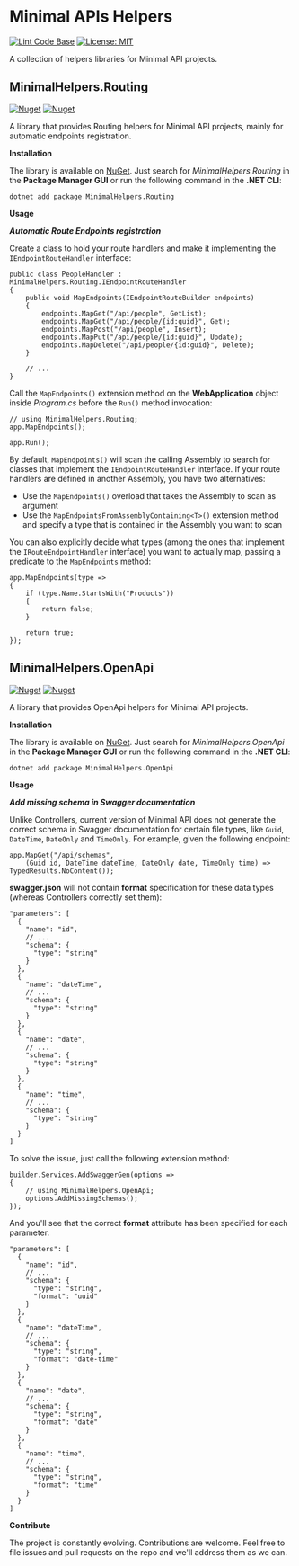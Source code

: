 # Minimal APIs Helpers

[![Lint Code Base](https://github.com/marcominerva/MinimalHelpers/actions/workflows/linter.yml/badge.svg)](https://github.com/marcominerva/MinimalHelpers/actions/workflows/linter.yml)
[![License: MIT](https://img.shields.io/badge/License-MIT-yellow.svg)](https://github.com/marcominerva/MinimalHelpers/blob/master/LICENSE)

A collection of helpers libraries for Minimal API projects.

## MinimalHelpers.Routing

[![Nuget](https://img.shields.io/nuget/v/MinimalHelpers.Routing)](https://www.nuget.org/packages/MinimalHelpers.Routing)
[![Nuget](https://img.shields.io/nuget/dt/MinimalHelpers.Routing)](https://www.nuget.org/packages/MinimalHelpers.Routing)

A library that provides Routing helpers for Minimal API projects, mainly for automatic endpoints registration.

**Installation**

The library is available on [NuGet](https://www.nuget.org/packages/MinimalHelpers.Routing). Just search for *MinimalHelpers.Routing* in the **Package Manager GUI** or run the following command in the **.NET CLI**:

    dotnet add package MinimalHelpers.Routing

**Usage**

***Automatic Route Endpoints registration***

Create a class to hold your route handlers and make it implementing the `IEndpointRouteHandler` interface:

    public class PeopleHandler : MinimalHelpers.Routing.IEndpointRouteHandler
    {
        public void MapEndpoints(IEndpointRouteBuilder endpoints)
        {
            endpoints.MapGet("/api/people", GetList);
            endpoints.MapGet("/api/people/{id:guid}", Get);
            endpoints.MapPost("/api/people", Insert);
            endpoints.MapPut("/api/people/{id:guid}", Update);
            endpoints.MapDelete("/api/people/{id:guid}", Delete);
        }

        // ...
    }

Call the `MapEndpoints()` extension method on the **WebApplication** object inside *Program.cs* before the `Run()` method invocation:

    // using MinimalHelpers.Routing;
    app.MapEndpoints();

    app.Run();

By default, `MapEndpoints()` will scan the calling Assembly to search for classes that implement the `IEndpointRouteHandler` interface. If your route handlers are defined in another Assembly, you have two alternatives:

- Use the `MapEndpoints()` overload that takes the Assembly to scan as argument
- Use the `MapEndpointsFromAssemblyContaining<T>()` extension method and specify a type that is contained in the Assembly you want to scan

You can also explicitly decide what types (among the ones that implement the `IRouteEndpointHandler` interface) you want to actually map, passing a predicate to the `MapEndpoints` method:

    app.MapEndpoints(type =>
    {
        if (type.Name.StartsWith("Products"))
        {
            return false;
        }

        return true;
    });

## MinimalHelpers.OpenApi

[![Nuget](https://img.shields.io/nuget/v/MinimalHelpers.OpenApi)](https://www.nuget.org/packages/MinimalHelpers.OpenApi)
[![Nuget](https://img.shields.io/nuget/dt/MinimalHelpers.OpenApi)](https://www.nuget.org/packages/MinimalHelpers.OpenApi)

A library that provides OpenApi helpers for Minimal API projects.

**Installation**

The library is available on [NuGet](https://www.nuget.org/packages/MinimalHelpers.OpenApi). Just search for *MinimalHelpers.OpenApi* in the **Package Manager GUI** or run the following command in the **.NET CLI**:

    dotnet add package MinimalHelpers.OpenApi

**Usage**

***Add missing schema in Swagger documentation***

Unlike Controllers, current version of Minimal API does not generate the correct schema in Swagger documentation for certain file types, like `Guid`, `DateTime`, `DateOnly` and `TimeOnly`. For example, given the following endpoint:

    app.MapGet("/api/schemas",
        (Guid id, DateTime dateTime, DateOnly date, TimeOnly time) => TypedResults.NoContent());

**swagger.json** will not contain **format** specification for these data types (whereas Controllers correctly set them):

    "parameters": [
      {
        "name": "id",
        // ...
        "schema": {
          "type": "string"
        }
      },
      {
        "name": "dateTime",
        // ...
        "schema": {
          "type": "string"
        }
      },
      {
        "name": "date",
        // ...
        "schema": {
          "type": "string"
        }
      },
      {
        "name": "time",
        // ...
        "schema": {
          "type": "string"
        }
      }
    ]

To solve the issue, just call the following extension method:

    builder.Services.AddSwaggerGen(options =>
    {
        // using MinimalHelpers.OpenApi;
        options.AddMissingSchemas();
    });

And you'll see that the correct **format** attribute has been specified for each parameter.

    "parameters": [
      {
        "name": "id",
        // ...
        "schema": {
          "type": "string",
          "format": "uuid"
        }
      },
      {
        "name": "dateTime",
        // ...
        "schema": {
          "type": "string",
          "format": "date-time"
        }
      },
      {
        "name": "date",
        // ...
        "schema": {
          "type": "string",
          "format": "date"
        }
      },
      {
        "name": "time",
        // ...
        "schema": {
          "type": "string",
          "format": "time"
        }
      }
    ]

**Contribute**

The project is constantly evolving. Contributions are welcome. Feel free to file issues and pull requests on the repo and we'll address them as we can. 
